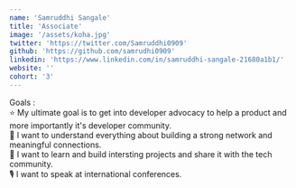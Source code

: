 ```yaml
---
name: 'Samruddhi Sangale'
title: 'Associate'
image: '/assets/koha.jpg'
twitter: 'https://twitter.com/Samruddhi0909'
github: 'https://github.com/samrudhi0909'
linkedin: 'https://www.linkedin.com/in/samruddhi-sangale-21680a1b1/'
website: ''
cohort: '3'
---
```


<div> Goals : </br>
  ⭐ My ultimate goal is to get into developer advocacy to help a product and more importantly it's developer community.</br>
  🤝 I want to understand everything about building a strong network and meaningful connections.</br>
  💪 I want to learn and build intersting projects and share it with the tech community.</br>
  🎙️ I want to speak at international conferences.</br>
</div>


